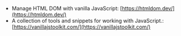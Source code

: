 * Manage HTML DOM with vanilla JavaScript: [https://htmldom.dev/](https://htmldom.dev/)
* A collection of tools and snippets for working with JavaScript.: [https://vanillajstoolkit.com/](https://vanillajstoolkit.com/)
